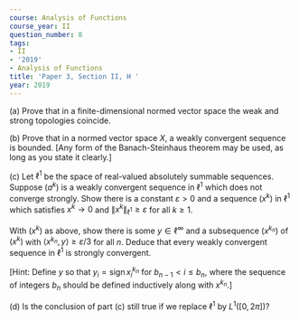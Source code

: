 ```yaml
---
course: Analysis of Functions
course_year: II
question_number: 8
tags:
- II
- '2019'
- Analysis of Functions
title: 'Paper 3, Section II, H '
year: 2019
---
```




(a) Prove that in a finite-dimensional normed vector space the weak and strong topologies coincide.

(b) Prove that in a normed vector space $X$, a weakly convergent sequence is bounded. [Any form of the Banach-Steinhaus theorem may be used, as long as you state it clearly.]

(c) Let $\ell^{1}$ be the space of real-valued absolutely summable sequences. Suppose $\left(a^{k}\right)$ is a weakly convergent sequence in $\ell^{1}$ which does not converge strongly. Show there is a constant $\varepsilon>0$ and a sequence $\left(x^{k}\right)$ in $\ell^{1}$ which satisfies $x^{k} \rightarrow 0$ and $\left\|x^{k}\right\|_{\ell^{1}} \geqslant \varepsilon$ for all $k \geqslant 1$.

With $\left(x^{k}\right)$ as above, show there is some $y \in \ell^{\infty}$ and a subsequence $\left(x^{k_{n}}\right)$ of $\left(x^{k}\right)$ with $\left\langle x^{k_{n}}, y\right\rangle \geqslant \varepsilon / 3$ for all $n$. Deduce that every weakly convergent sequence in $\ell^{1}$ is strongly convergent.

[Hint: Define $y$ so that $y_{i}=\operatorname{sign} x_{i}^{k_{n}}$ for $b_{n-1}<i \leqslant b_{n}$, where the sequence of integers $b_{n}$ should be defined inductively along with $\left.x^{k_{n}} .\right]$

(d) Is the conclusion of part (c) still true if we replace $\ell^{1}$ by $L^{1}([0,2 \pi]) ?$